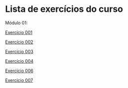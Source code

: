# Lista de exercícios do curso

Módulo 01:

<p><a href="https://iagopellegrino.github.io/html-css/modulo01/exercicios/ex001/index.html">Exercício 001</a></p>
<p><a href="https://iagopellegrino.github.io/html-css/modulo01/exercicios/ex002/index.html">Exercício 002</a></p>
<p><a href="https://iagopellegrino.github.io/html-css/modulo01/exercicios/ex003/index.html">Exercício 003</a></p>
<p><a href="https://iagopellegrino.github.io/html-css/modulo01/exercicios/ex004/index.html">Exercício 004</a></p>
<p><a href="https://iagopellegrino.github.io/html-css/modulo01/exercicios/ex006/index.html">Exercício 006</a></p>
<p><a href="https://iagopellegrino.github.io/html-css/modulo01/exercicios/ex007/html5.html">Exercício 007</a></p>